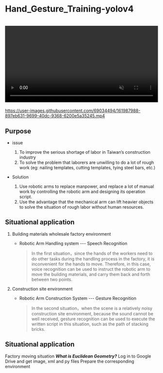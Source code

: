 # Hand_Gesture_Training-yolov4

<h1>
    <video style="width:100%; height:auto" autoplay muted loop controls preload="auto">
        <source src="https://user-images.githubusercontent.com/69034494/161987988-897eb631-9699-40dc-9368-6200e5a35245.mp4" type="video/mp4" />
    </video>
</h1>

https://user-images.githubusercontent.com/69034494/161987988-897eb631-9699-40dc-9368-6200e5a35245.mp4
## Purpose

* issue 
    1. To improve the serious shortage of labor in Taiwan’s construction industry
    2. To solve the problem that laborers are unwilling to do a lot of rough work (eg: nailing templates, cutting templates, tying steel bars, etc.)

* Solution 
    1. Use robotic arms to replace manpower, and replace a lot of manual work by controlling the robotic arm and designing its operation script.
    2. Use the advantage that the mechanical arm can lift heavier objects to solve the situation of rough labor without human resources.

## Situational application

1. Building materials wholesale factory environment

    * Robotic Arm Handling system --- Speech Recognition
    
        > In the first situation，since the hands of the workers need to do other tasks during the handling process in the factory, it is inconvenient for the hands to move. Therefore, in this case, voice recognition can be used to instruct the robotic arm to move the building materials, and carry them back and forth between two points.

2. Construction site environment

    * Robotic Arm Construction System --- Gesture Recognition
    
        > In the second situation，when the scene is a relatively noisy construction site environment, because the sound cannot be well received, gesture recognition can be used to execute the written script in this situation, such as the path of stacking bricks.

## Situational application
Factory moving situation
    ***What is Euclidean Geometry?***
Log in to Google Drive and get image, xml and py files
Prepare the corresponding environment



